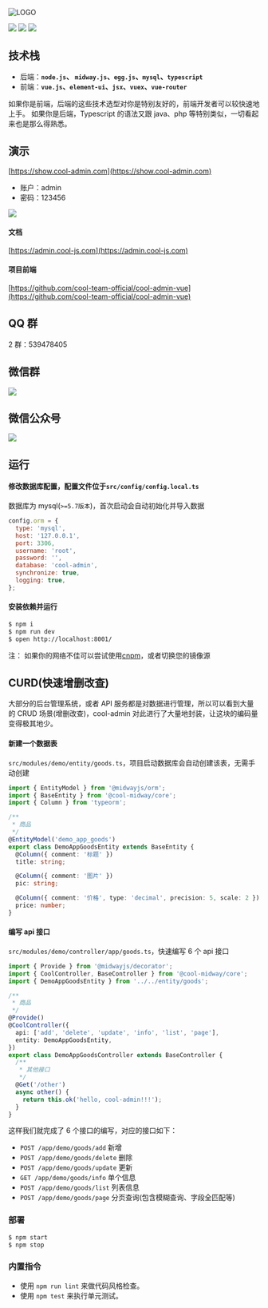 ![LOGO](https://cool-show.oss-cn-shanghai.aliyuncs.com/admin/logo.png)

![](https://img.shields.io/badge/license-MIT-green?style=flat-square) ![](https://img.shields.io/github/package-json/v/cool-team-official/cool-admin-midway?style=flat-square) ![](https://img.shields.io/github/last-commit/cool-team-official/cool-admin-midway?style=flat-square)

## 技术栈

- 后端：**`node.js`、 `midway.js`、`egg.js`、`mysql`、`typescript`**
- 前端：**`vue.js`、`element-ui`、`jsx`、`vuex`、`vue-router`**

如果你是前端，后端的这些技术选型对你是特别友好的，前端开发者可以较快速地上手。
如果你是后端，Typescript 的语法又跟 java、php 等特别类似，一切看起来也是那么得熟悉。

<!-- 在此次添加使用文档 -->

## 演示

[https://show.cool-admin.com](https://show.cool-admin.com)

- 账户：admin
- 密码：123456

![](https://cool-show.oss-cn-shanghai.aliyuncs.com/admin/home-mini.png)

#### 文档

[https://admin.cool-js.com](https://admin.cool-js.com)

#### 项目前端

[https://github.com/cool-team-official/cool-admin-vue](https://github.com/cool-team-official/cool-admin-vue)

## QQ 群

2 群：539478405

## 微信群

![](https://cool-show.oss-cn-shanghai.aliyuncs.com/admin/wechat.jpeg?x-oss-process=image/resize,h_260,m_lfit)

## 微信公众号

![](https://cool-show.oss-cn-shanghai.aliyuncs.com/admin/mp.jpg?x-oss-process=image/resize,h_260,m_lfit)

## 运行

#### 修改数据库配置，配置文件位于`src/config/config.local.ts`

数据库为 mysql(`>=5.7版本`)，首次启动会自动初始化并导入数据

```js
config.orm = {
  type: 'mysql',
  host: '127.0.0.1',
  port: 3306,
  username: 'root',
  password: '',
  database: 'cool-admin',
  synchronize: true,
  logging: true,
};
```

#### 安装依赖并运行

```bash
$ npm i
$ npm run dev
$ open http://localhost:8001/
```

注： 如果你的网络不佳可以尝试使用[cnpm](https://developer.aliyun.com/mirror/NPM?from=tnpm)，或者切换您的镜像源

## CURD(快速增删改查)

大部分的后台管理系统，或者 API 服务都是对数据进行管理，所以可以看到大量的 CRUD 场景(增删改查)，cool-admin 对此进行了大量地封装，让这块的编码量变得极其地少。

#### 新建一个数据表

`src/modules/demo/entity/goods.ts`，项目启动数据库会自动创建该表，无需手动创建

```ts
import { EntityModel } from '@midwayjs/orm';
import { BaseEntity } from '@cool-midway/core';
import { Column } from 'typeorm';

/**
 * 商品
 */
@EntityModel('demo_app_goods')
export class DemoAppGoodsEntity extends BaseEntity {
  @Column({ comment: '标题' })
  title: string;

  @Column({ comment: '图片' })
  pic: string;

  @Column({ comment: '价格', type: 'decimal', precision: 5, scale: 2 })
  price: number;
}
```

#### 编写 api 接口

`src/modules/demo/controller/app/goods.ts`，快速编写 6 个 api 接口

```ts
import { Provide } from '@midwayjs/decorator';
import { CoolController, BaseController } from '@cool-midway/core';
import { DemoAppGoodsEntity } from '../../entity/goods';

/**
 * 商品
 */
@Provide()
@CoolController({
  api: ['add', 'delete', 'update', 'info', 'list', 'page'],
  entity: DemoAppGoodsEntity,
})
export class DemoAppGoodsController extends BaseController {
  /**
   * 其他接口
   */
  @Get('/other')
  async other() {
    return this.ok('hello, cool-admin!!!');
  }
}
```

这样我们就完成了 6 个接口的编写，对应的接口如下：

- `POST /app/demo/goods/add` 新增
- `POST /app/demo/goods/delete` 删除
- `POST /app/demo/goods/update` 更新
- `GET /app/demo/goods/info` 单个信息
- `POST /app/demo/goods/list` 列表信息
- `POST /app/demo/goods/page` 分页查询(包含模糊查询、字段全匹配等)

### 部署

```bash
$ npm start
$ npm stop
```

### 内置指令

- 使用 `npm run lint` 来做代码风格检查。
- 使用 `npm test` 来执行单元测试。

[midway]: https://midwayjs.org
